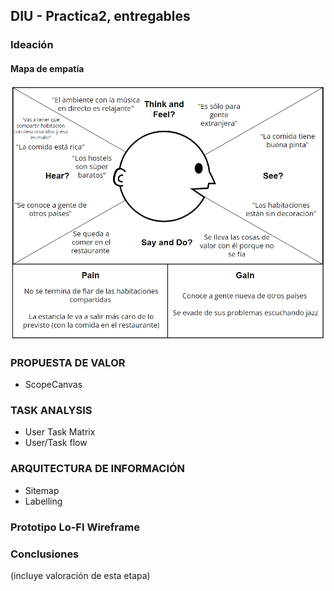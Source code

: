 ## DIU - Practica2, entregables

### Ideación 

#### Mapa de empatía


![Mapa de empatía](./EmpathyMap.PNG)

### PROPUESTA DE VALOR
* ScopeCanvas


### TASK ANALYSIS

* User Task Matrix 
* User/Task flow


### ARQUITECTURA DE INFORMACIÓN

* Sitemap 
* Labelling 


### Prototipo Lo-FI Wireframe 


### Conclusiones  
(incluye valoración de esta etapa)
